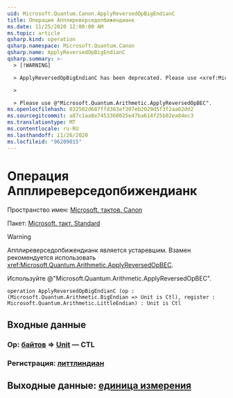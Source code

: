 ```yaml
---
uid: Microsoft.Quantum.Canon.ApplyReversedOpBigEndianC
title: Операция Апплиреверседопбижендианк
ms.date: 11/25/2020 12:00:00 AM
ms.topic: article
qsharp.kind: operation
qsharp.namespace: Microsoft.Quantum.Canon
qsharp.name: ApplyReversedOpBigEndianC
qsharp.summary: >-
  > [!WARNING]

  > ApplyReversedOpBigEndianC has been deprecated. Please use <xref:Microsoft.Quantum.Arithmetic.ApplyReversedOpBEC> instead.

  >

  > Please use @"Microsoft.Quantum.Arithmetic.ApplyReversedOpBEC".
ms.openlocfilehash: 032502d687ffd363ef307eb2029d5f3f2aa62dd2
ms.sourcegitcommit: a87c1aa8e7453360025e47ba614f25b02ea84ec3
ms.translationtype: MT
ms.contentlocale: ru-RU
ms.lasthandoff: 11/26/2020
ms.locfileid: "96209015"
---
```

# <a name="applyreversedopbigendianc-operation"></a>Операция Апплиреверседопбижендианк

Пространство имен: [Microsoft. тактов. Canon](xref:Microsoft.Quantum.Canon)

Пакет: [Microsoft. такт. Standard](https://nuget.org/packages/Microsoft.Quantum.Standard)


> [!WARNING]
> Апплиреверседопбижендианк является устаревшим. Взамен рекомендуется использовать <xref:Microsoft.Quantum.Arithmetic.ApplyReversedOpBEC>.
>
> Используйте @"Microsoft.Quantum.Arithmetic.ApplyReversedOpBEC".



```qsharp
operation ApplyReversedOpBigEndianC (op : (Microsoft.Quantum.Arithmetic.BigEndian => Unit is Ctl), register : Microsoft.Quantum.Arithmetic.LittleEndian) : Unit is Ctl
```


## <a name="input"></a>Входные данные

### <a name="op--bigendian--unit--is-ctl"></a>Op: [байтов](xref:Microsoft.Quantum.Arithmetic.BigEndian) => [Unit](xref:microsoft.quantum.lang-ref.unit)  — CTL




### <a name="register--littleendian"></a>Регистрация: [литтлиндиан](xref:Microsoft.Quantum.Arithmetic.LittleEndian)





## <a name="output--unit"></a>Выходные данные: [единица измерения](xref:microsoft.quantum.lang-ref.unit)

